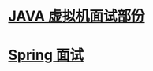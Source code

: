 
# [JAVA 虚拟机面试部份](https://github.com/stevenli91748/JAVA-Architecture/blob/master/Java%20Advanced/JVM/JVM%20interview.md)

# [Spring 面试](https://github.com/stevenli91748/JAVA-Architecture/blob/master/JAVA%20Framework/Spring/interview.md)
